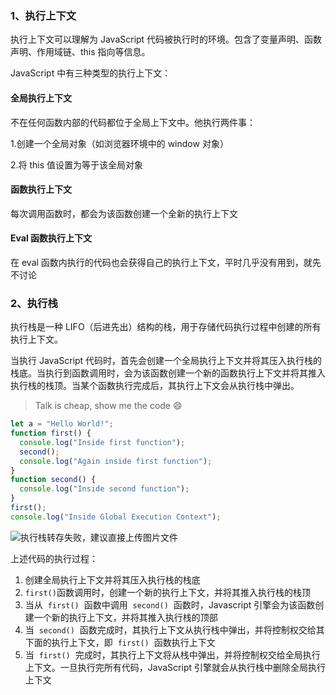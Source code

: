 ### 1、执行上下文

执行上下文可以理解为 JavaScript 代码被执行时的环境。包含了变量声明、函数声明、作用域链、this 指向等信息。

JavaScript 中有三种类型的执行上下文：

#### 全局执行上下文

不在任何函数内部的代码都位于全局上下文中。他执行两件事：

1.创建一个全局对象（如浏览器环境中的 window 对象）

2.将 this 值设置为等于该全局对象

#### 函数执行上下文

每次调用函数时，都会为该函数创建一个全新的执行上下文

#### Eval 函数执行上下文

在 eval 函数内执行的代码也会获得自己的执行上下文，平时几乎没有用到，就先不讨论

### 2、执行栈

执行栈是一种 LIFO（后进先出）结构的栈，用于存储代码执行过程中创建的所有执行上下文。

当执行 JavaScript 代码时，首先会创建一个全局执行上下文并将其压入执行栈的栈底。当执行到函数调用时，会为该函数创建一个新的函数执行上下文并将其推入执行栈的栈顶。当某个函数执行完成后，其执行上下文会从执行栈中弹出。

> Talk is cheap, show me the code 😄

```javascript
let a = "Hello World!";
function first() {
  console.log("Inside first function");
  second();
  console.log("Again inside first function");
}
function second() {
  console.log("Inside second function");
}
first();
console.log("Inside Global Execution Context");
```

![执行栈转存失败，建议直接上传图片文件](/JavaScript/executeStack.webp)

上述代码的执行过程：

1. 创建全局执行上下文并将其压入执行栈的栈底
2. `first()`函数调用时，创建一个新的执行上下文，并将其推入执行栈的栈顶
3. 当从  `first()`  函数中调用  `second()`  函数时，Javascript 引擎会为该函数创建一个新的执行上下文，并将其推入执行栈的顶部
4. 当  `second()`  函数完成时，其执行上下文从执行栈中弹出，并将控制权交给其下面的执行上下文，即  `first()`  函数执行上下文
5. 当  `first()`  完成时，其执行上下文将从栈中弹出，并将控制权交给全局执行上下文。一旦执行完所有代码，JavaScript 引擎就会从执行栈中删除全局执行上下文
